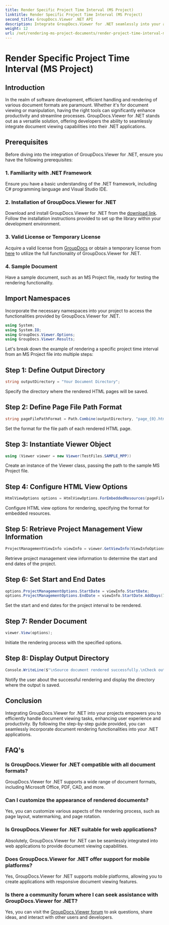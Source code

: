 ```yaml
---
title: Render Specific Project Time Interval (MS Project)
linktitle: Render Specific Project Time Interval (MS Project)
second_title: GroupDocs.Viewer .NET API
description: Integrate GroupDocs.Viewer for .NET seamlessly into your applications for efficient document viewing. Enhance productivity with versatile rendering capabilities.
weight: 12
url: /net/rendering-ms-project-documents/render-project-time-interval-ms-project/
---
```


# Render Specific Project Time Interval (MS Project)

## Introduction
In the realm of software development, efficient handling and rendering of various document formats are paramount. Whether it's for document viewing or manipulation, having the right tools can significantly enhance productivity and streamline processes. GroupDocs.Viewer for .NET stands out as a versatile solution, offering developers the ability to seamlessly integrate document viewing capabilities into their .NET applications.
## Prerequisites
Before diving into the integration of GroupDocs.Viewer for .NET, ensure you have the following prerequisites:
### 1. Familiarity with .NET Framework
Ensure you have a basic understanding of the .NET framework, including C# programming language and Visual Studio IDE.
### 2. Installation of GroupDocs.Viewer for .NET
Download and install GroupDocs.Viewer for .NET from the [download link](https://releases.groupdocs.com/viewer/net/). Follow the installation instructions provided to set up the library within your development environment.
### 3. Valid License or Temporary License
Acquire a valid license from [GroupDocs](https://purchase.groupdocs.com/buy) or obtain a temporary license from [here](https://purchase.groupdocs.com/temporary-license/) to utilize the full functionality of GroupDocs.Viewer for .NET.
### 4. Sample Document
Have a sample document, such as an MS Project file, ready for testing the rendering functionality.

## Import Namespaces
Incorporate the necessary namespaces into your project to access the functionalities provided by GroupDocs.Viewer for .NET.

```csharp
using System;
using System.IO;
using GroupDocs.Viewer.Options;
using GroupDocs.Viewer.Results;
```

Let's break down the example of rendering a specific project time interval from an MS Project file into multiple steps:
## Step 1: Define Output Directory
```csharp
string outputDirectory = "Your Document Directory";
```
Specify the directory where the rendered HTML pages will be saved.
## Step 2: Define Page File Path Format
```csharp
string pageFilePathFormat = Path.Combine(outputDirectory, "page_{0}.html");
```
Set the format for the file path of each rendered HTML page.
## Step 3: Instantiate Viewer Object
```csharp
using (Viewer viewer = new Viewer(TestFiles.SAMPLE_MPP))
```
Create an instance of the Viewer class, passing the path to the sample MS Project file.
## Step 4: Configure HTML View Options
```csharp
HtmlViewOptions options = HtmlViewOptions.ForEmbeddedResources(pageFilePathFormat);
```
Configure HTML view options for rendering, specifying the format for embedded resources.
## Step 5: Retrieve Project Management View Information
```csharp
ProjectManagementViewInfo viewInfo = viewer.GetViewInfo(ViewInfoOptions.FromHtmlViewOptions(options)) as ProjectManagementViewInfo;
```
Retrieve project management view information to determine the start and end dates of the project.
## Step 6: Set Start and End Dates
```csharp
options.ProjectManagementOptions.StartDate = viewInfo.StartDate;
options.ProjectManagementOptions.EndDate = viewInfo.StartDate.AddDays(7);
```
Set the start and end dates for the project interval to be rendered.
## Step 7: Render Document
```csharp
viewer.View(options);
```
Initiate the rendering process with the specified options.
## Step 8: Display Output Directory
```csharp
Console.WriteLine($"\nSource document rendered successfully.\nCheck output in {outputDirectory}.");
```
Notify the user about the successful rendering and display the directory where the output is saved.

## Conclusion
Integrating GroupDocs.Viewer for .NET into your projects empowers you to efficiently handle document viewing tasks, enhancing user experience and productivity. By following the step-by-step guide provided, you can seamlessly incorporate document rendering functionalities into your .NET applications.
## FAQ's
### Is GroupDocs.Viewer for .NET compatible with all document formats?
GroupDocs.Viewer for .NET supports a wide range of document formats, including Microsoft Office, PDF, CAD, and more.
### Can I customize the appearance of rendered documents?
Yes, you can customize various aspects of the rendering process, such as page layout, watermarking, and page rotation.
### Is GroupDocs.Viewer for .NET suitable for web applications?
Absolutely, GroupDocs.Viewer for .NET can be seamlessly integrated into web applications to provide document viewing capabilities.
### Does GroupDocs.Viewer for .NET offer support for mobile platforms?
Yes, GroupDocs.Viewer for .NET supports mobile platforms, allowing you to create applications with responsive document viewing features.
### Is there a community forum where I can seek assistance with GroupDocs.Viewer for .NET?
Yes, you can visit the [GroupDocs.Viewer forum](https://forum.groupdocs.com/c/viewer/9) to ask questions, share ideas, and interact with other users and developers.
